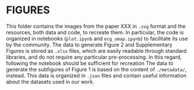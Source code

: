 # FIGURES
This folder contains the images from the paper XXX in `.svg` format and the resources, both data and code, to recreate them.
In particular, the code is organized in notebooks (`plot.ipynb` and `ecg_umap.ipynb`) to facilitate its use by the community.
The data to generate Figure 2 and Supplementary Figures is stored as `.xlsx` files, which are easily readable through standard libraries, and do not require any particular pre-processing. In this regard, following the notebook should be sufficient for recreation
The data to generate the subfigures of Figure 1 is based on the content of `./metadata/`, instead. This data is organized in `.json` files and contain useful information about the datasets used in our work.
